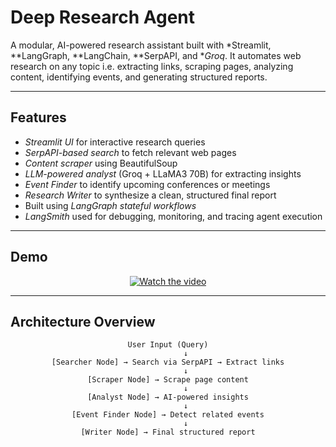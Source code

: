#  Deep Research Agent

A modular, AI-powered research assistant built with *Streamlit, **LangGraph, **LangChain, **SerpAPI, and **Groq*. It automates web research on any topic i.e. extracting links, scraping pages, analyzing content, identifying events, and generating structured reports.

---

##  Features

-  *Streamlit UI* for interactive research queries
-  *SerpAPI-based search* to fetch relevant web pages
-  *Content scraper* using BeautifulSoup
-  *LLM-powered analyst* (Groq + LLaMA3 70B) for extracting insights
-  *Event Finder* to identify upcoming conferences or meetings
-  *Research Writer* to synthesize a clean, structured final report
-  Built using *LangGraph stateful workflows*
-  *LangSmith* used for debugging, monitoring, and tracing agent execution

---

##  Demo

<p align="center">
  <a href="https://youtu.be/hxuwwLcTe_s">
    <img src="https://img.youtube.com/vi/hxuwwLcTe_s/0.jpg" alt="Watch the video" />
  </a>
</p>

---

##  Architecture Overview

<div align="center">

```plaintext
User Input (Query)
        ↓
[Searcher Node] → Search via SerpAPI → Extract links
        ↓
[Scraper Node] → Scrape page content
        ↓
[Analyst Node] → AI-powered insights
        ↓
[Event Finder Node] → Detect related events
        ↓
[Writer Node] → Final structured report

